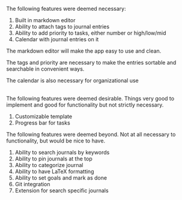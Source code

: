 The following features were deemed necessary:
1. Built in markdown editor
2. Ability to attach tags to journal entries
3. Ability to add priority to tasks, either number or high/low/mid
4. Calendar with journal entries on it

The markdown editor will make the app easy to use and clean.

The tags and priority are necessary to make the entries sortable and searchable in convenient ways.

The calendar is also necessary for organizational use <br> <br>

The following features were deemed desirable. Things very good to implement and good for functionality but not strictly necessary.
1. Customizable template
2. Progress bar for tasks

The following features were deemed beyond. Not at all necessary to functionality, but would be nice to have.
1. Ability to search journals by keywords
2. Ability to pin journals at the top
3. Ability to categorize journal
4. Ability to have LaTeX formatting
5. Ability to set goals and mark as done
6. Git integration
7. Extension for search specific journals
